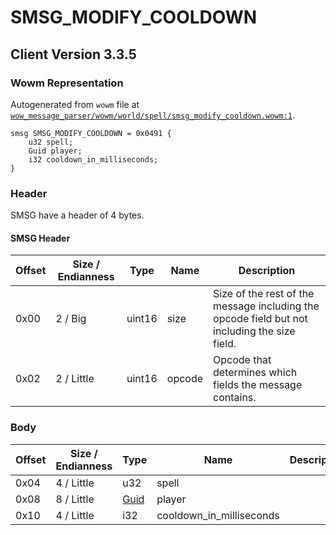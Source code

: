 # SMSG_MODIFY_COOLDOWN

## Client Version 3.3.5

### Wowm Representation

Autogenerated from `wowm` file at [`wow_message_parser/wowm/world/spell/smsg_modify_cooldown.wowm:1`](https://github.com/gtker/wow_messages/tree/main/wow_message_parser/wowm/world/spell/smsg_modify_cooldown.wowm#L1).
```rust,ignore
smsg SMSG_MODIFY_COOLDOWN = 0x0491 {
    u32 spell;
    Guid player;
    i32 cooldown_in_milliseconds;
}
```
### Header

SMSG have a header of 4 bytes.

#### SMSG Header

| Offset | Size / Endianness | Type   | Name   | Description |
| ------ | ----------------- | ------ | ------ | ----------- |
| 0x00   | 2 / Big           | uint16 | size   | Size of the rest of the message including the opcode field but not including the size field.|
| 0x02   | 2 / Little        | uint16 | opcode | Opcode that determines which fields the message contains.|

### Body

| Offset | Size / Endianness | Type | Name | Description | Comment |
| ------ | ----------------- | ---- | ---- | ----------- | ------- |
| 0x04 | 4 / Little | u32 | spell |  |  |
| 0x08 | 8 / Little | [Guid](../spec/packed-guid.md) | player |  |  |
| 0x10 | 4 / Little | i32 | cooldown_in_milliseconds |  |  |

